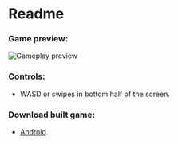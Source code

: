# Readme

### Game preview:

![Gameplay preview](https://dev.holy-games.space/screen_record.gif)

### Controls:

- WASD or swipes in bottom half of the screen.

### Download built game:

- [Android](https://dev.holy-games.space/qst_0.7(1).apk).
